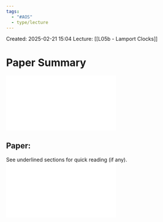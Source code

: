 ```yaml
---
tags:
  - "#AOS"
  - type/lecture
---
```

Created: 2025-02-21 15:04
Lecture: [[L05b - Lamport Clocks]]

# Paper Summary
![](01_TimeClocksSummary.pdf)

## Paper:
See underlined sections for quick reading (if any).
![](01_TimeClocks.pdf)